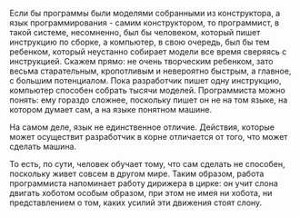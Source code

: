 Если бы программы были моделями собранными из конструктора, а язык программирования - самим конструктором, то программист, в такой системе, несомненно, был бы человеком, который пишет инструкцию по сборке, а компьютер, в свою очередь, был бы тем ребенком, который неустанно собирает модели все время сверяясь с инструкцией. Скажем прямо: не очень творческим ребенком, зато весьма старательным, кропотливым и невероятно быстрым, а главное, с большим потенциалом. Пока разработчик пишет одну инструкцию, компьютер способен собрать тысячи моделей. Программиста можно понять: ему гораздо сложнее, поскольку пишет он не на том языке, на котором думает сам, а на языке понятном машине.

На самом деле, язык не единственное отличие. Действия, которые может осуществит разработчик в корне отличается от того, что может сделать машина.

То есть, по сути, человек обучает тому, что сам сделать не способен, поскольку живет совсем в другом мире. Таким образом, работа программиста напоминает работу дирижера в цирке: он учит слона двигать хоботом особым образом, при этом не имея ни хобота, ни представлением о том, каких усилий эти движения стоят слону.

